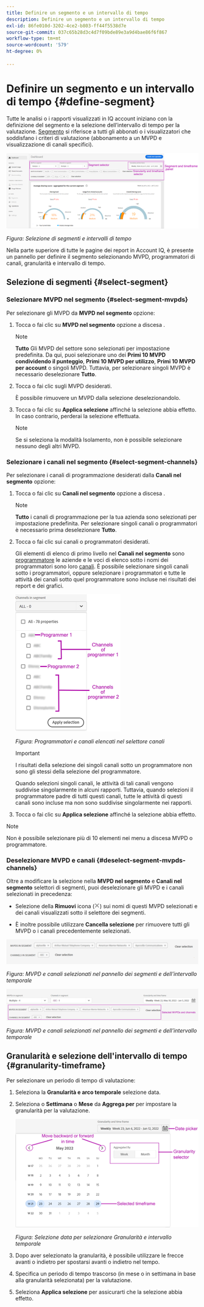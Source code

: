```yaml
---
title: Definire un segmento e un intervallo di tempo
description: Definire un segmento e un intervallo di tempo
exl-id: 86fe010d-3202-4ce2-b803-ff44f5538d7e
source-git-commit: 037c65b28d3c4d7f09bde89e3a9d4bae86f6f867
workflow-type: tm+mt
source-wordcount: '579'
ht-degree: 0%

---
```


# Definire un segmento e un intervallo di tempo {#define-segment}

Tutte le analisi o i rapporti visualizzati in IQ account iniziano con la definizione del segmento e la selezione dell’intervallo di tempo per la valutazione. [Segmento](/help/AccountIQ/product-concepts.md#segmet-def) si riferisce a tutti gli abbonati o i visualizzatori che soddisfano i criteri di valutazione (abbonamento a un MVPD e visualizzazione di canali specifici).

![](assets/segment-panel.png)

*Figura: Selezione di segmenti e intervalli di tempo*

Nella parte superiore di tutte le pagine dei report in Account IQ, è presente un pannello per definire il segmento selezionando MVPD, programmatori di canali, granularità e intervallo di tempo.

## Selezione di segmenti {#select-segment}

### Selezionare MVPD nel segmento {#select-segment-mvpds}

Per selezionare gli MVPD da **MVPD nel segmento** opzione:

1. Tocca o fai clic su **MVPD nel segmento** opzione a discesa .

   >[!NOTE]
   >
   >**Tutto** Gli MVPD del settore sono selezionati per impostazione predefinita. Da qui, puoi selezionare uno dei **Primi 10 MVPD condividendo il punteggio**, **Primi 10 MVPD per utilizzo**, **Primi 10 MVPD per account** o singoli MVPD. Tuttavia, per selezionare singoli MVPD è necessario deselezionare **Tutto**.

1. Tocca o fai clic sugli MVPD desiderati.

   È possibile rimuovere un MVPD dalla selezione deselezionandolo.

1. Tocca o fai clic su **Applica selezione** affinché la selezione abbia effetto. In caso contrario, perderai la selezione effettuata.

   >[!NOTE]
   >
   >Se si seleziona la modalità Isolamento, non è possibile selezionare nessuno degli altri MVPD.

### Selezionare i canali nel segmento {#select-segment-channels}

Per selezionare i canali di programmazione desiderati dalla **Canali nel segmento** opzione:

1. Tocca o fai clic su **Canali nel segmento** opzione a discesa .

   >[!NOTE]
   >
   >**Tutto** i canali di programmazione per la tua azienda sono selezionati per impostazione predefinita. Per selezionare singoli canali o programmatori è necessario prima deselezionare **Tutto**.

1. Tocca o fai clic sui canali o programmatori desiderati.

   Gli elementi di elenco di primo livello nel **Canali nel segmento** sono [programmatore](/help/AccountIQ/product-concepts.md#programmer-def) le aziende e le voci di elenco sotto i nomi dei programmatori sono loro [canali](/help/AccountIQ/product-concepts.md#channel-def). È possibile selezionare singoli canali sotto i programmatori, oppure selezionare i programmatori e tutte le attività dei canali sotto quel programmatore sono incluse nei risultati dei report e dei grafici.

   ![](assets/programmer-channels.png)


   *Figura: Programmatori e canali elencati nel selettore canali*

   >[!IMPORTANT]
   >
   >I risultati della selezione dei singoli canali sotto un programmatore non sono gli stessi della selezione del programmatore.
   >
   >
   >Quando selezioni singoli canali, le attività di tali canali vengono suddivise singolarmente in alcuni rapporti. Tuttavia, quando selezioni il programmatore padre di tutti questi canali, tutte le attività di questi canali sono incluse ma non sono suddivise singolarmente nei rapporti.

1. Tocca o fai clic su **Applica selezione** affinché la selezione abbia effetto.

>[!NOTE]
>
>Non è possibile selezionare più di 10 elementi nei menu a discesa MVPD o programmatore.

### Deselezionare MVPD e canali {#deselect-segment-mvpds-channels}

Oltre a modificare la selezione nella **MVPD nel segmento** e **Canali nel segmento** selettori di segmenti, puoi deselezionare gli MVPD e i canali selezionati in precedenza:

* Selezione della **Rimuovi** icona (![icona di rimozione](assets/remove-icon.png)) sui nomi di questi MVPD selezionati e dei canali visualizzati sotto il selettore dei segmenti.

* È inoltre possibile utilizzare **Cancella selezione** per rimuovere tutti gli MVPD o i canali precedentemente selezionati.

![](assets/segment-panel-selection1.png)

*Figura: MVPD e canali selezionati nel pannello dei segmenti e dell’intervallo temporale*

![](assets/segment-panel-selection.png)

*Figura: MVPD e canali selezionati nel pannello dei segmenti e dell’intervallo temporale*

## Granularità e selezione dell&#39;intervallo di tempo {#granularity-timeframe}

Per selezionare un periodo di tempo di valutazione:

1. Seleziona la **Granularità e arco temporale** selezione data.

1. Seleziona o **Settimana** o **Mese** da **Aggrega per** per impostare la granularità per la valutazione.

   ![](assets/granularity-timeframe-weekwise.png)


   *Figura: Selezione data per selezionare Granularità e intervallo temporale*

1. Dopo aver selezionato la granularità, è possibile utilizzare le frecce avanti o indietro per spostarsi avanti o indietro nel tempo.

1. Specifica un periodo di tempo trascorso (in mese o in settimana in base alla granularità selezionata) per la valutazione.

1. Seleziona **Applica selezione** per assicurarti che la selezione abbia effetto.

